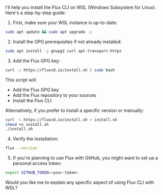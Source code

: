 I'll help you install the Flux CLI on WSL (Windows Subsystem for Linux). Here's a step-by-step guide:

1. First, make sure your WSL instance is up-to-date:
```bash
sudo apt update && sudo apt upgrade -y
```

2. Install the GPG prerequisites if not already installed:
```bash
sudo apt install -y gnupg2 curl apt-transport-https
```

3. Add the Flux GPG key:
```bash
curl -s https://fluxcd.io/install.sh | sudo bash
```

This script will:
- Add the Flux GPG key
- Add the Flux repository to your sources
- Install the Flux CLI

Alternatively, if you prefer to install a specific version or manually:

```bash
curl -s https://fluxcd.io/install.sh > install.sh
chmod +x install.sh
./install.sh
```

4. Verify the installation:
```bash
flux --version
```

5. If you're planning to use Flux with GitHub, you might want to set up a personal access token:
```bash
export GITHUB_TOKEN=<your-token>
```

Would you like me to explain any specific aspect of using Flux CLI with WSL?